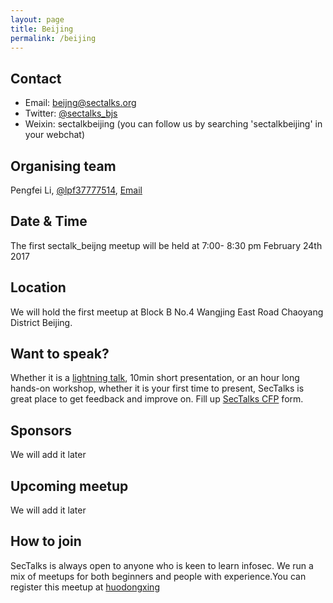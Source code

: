 ```yaml
---
layout: page
title: Beijing
permalink: /beijing
---
```


## Contact

* Email: [beijng@sectalks.org](mailto:beijing@sectalks.org)
* Twitter: [@sectalks_bjs](https://twitter.com/sectalks_bjs)
* Weixin: sectalkbeijing (you can follow us by searching 'sectalkbeijing' in your webchat)


## Organising team
Pengfei Li, [@lpf37777514](https://twitter.com/lpf37777514), [Email](mailto:beijing@sectalks.org)

## Date & Time
The first sectalk_beijng meetup will be held at 7:00- 8:30 pm February 24th 2017

## Location
We will hold the first meetup at Block B No.4 Wangjing East Road Chaoyang District Beijing.

## Want to speak?
Whether it is a [lightning talk](https://en.wikipedia.org/wiki/Lightning_talk), 10min short presentation, or an hour long hands-on workshop, whether it is your first time to present, SecTalks is great place to get feedback and improve on.
Fill up [SecTalks CFP](http://j.mp/sectalkscfp) form.

## Sponsors
We will add it later

## Upcoming meetup
We will add it later

## How to join
SecTalks is always open to anyone who is keen to learn infosec. We run a mix of meetups for both beginners and people with experience.You can register this meetup at [huodongxing](http://www.huodongxing.com/event/7371734817900)  
